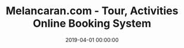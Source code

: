 ---
layout: inner
position: right
title: 'Melancaran.com - Tour, Activities Online Booking System'
lead_text: 'Maintained and implemented new features for the online booking site.'
tags: ['MySQL', 'PHP', 'Yii 2', 'API', 'Javascript']
featured_image: '/img/posts/melancaran-min.png'
date: 2019-04-01 00:00:00
categories: ['Backend Dev']
project_link: ''
button_icon: ''
button_text: ''
order: 21
visible: 1
company: 'Freelance'
---